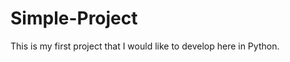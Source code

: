 Simple-Project
==============

This is my first project that I would like to develop here in Python.
